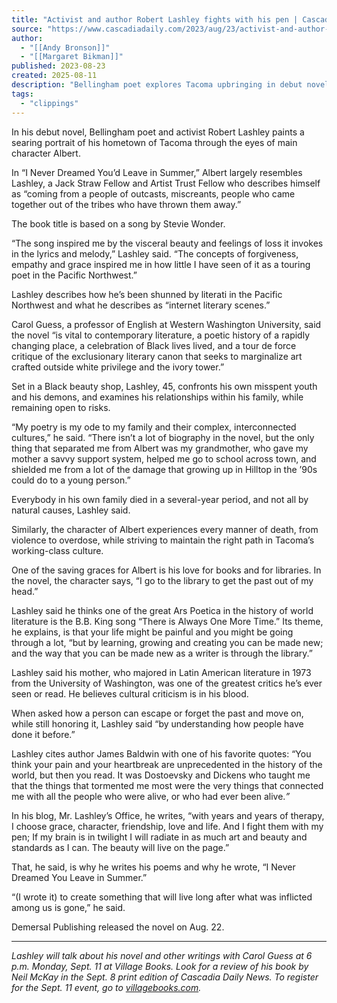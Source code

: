 ```yaml
---
title: "Activist and author Robert Lashley fights with his pen | Cascadia Daily News"
source: "https://www.cascadiadaily.com/2023/aug/23/activist-and-author-robert-lashley-fights-with-his-pen/"
author:
  - "[[Andy Bronson]]"
  - "[[Margaret Bikman]]"
published: 2023-08-23
created: 2025-08-11
description: "Bellingham poet explores Tacoma upbringing in debut novel"
tags:
  - "clippings"
---
```

In his debut novel, Bellingham poet and activist Robert Lashley paints a searing portrait of his hometown of Tacoma through the eyes of main character Albert.

In “I Never Dreamed You’d Leave in Summer,” Albert largely resembles Lashley, a Jack Straw Fellow and Artist Trust Fellow who describes himself as “coming from a people of outcasts, miscreants, people who came together out of the tribes who have thrown them away.”

The book title is based on a song by Stevie Wonder.

“The song inspired me by the visceral beauty and feelings of loss it invokes in the lyrics and melody,” Lashley said. “The concepts of forgiveness, empathy and grace inspired me in how little I have seen of it as a touring poet in the Pacific Northwest.”

Lashley describes how he’s been shunned by literati in the Pacific Northwest and what he describes as “internet literary scenes.”

Carol Guess, a professor of English at Western Washington University, said the novel “is vital to contemporary literature, a poetic history of a rapidly changing place, a celebration of Black lives lived, and a tour de force critique of the exclusionary literary canon that seeks to marginalize art crafted outside white privilege and the ivory tower.”

Set in a Black beauty shop, Lashley, 45, confronts his own misspent youth and his demons, and examines his relationships within his family, while remaining open to risks.

“My poetry is my ode to my family and their complex, interconnected cultures,” he said. “There isn’t a lot of biography in the novel, but the only thing that separated me from Albert was my grandmother, who gave my mother a savvy support system, helped me go to school across town, and shielded me from a lot of the damage that growing up in Hilltop in the ’90s could do to a young person.”

Everybody in his own family died in a several-year period, and not all by natural causes, Lashley said.

  

Similarly, the character of Albert experiences every manner of death, from violence to overdose, while striving to maintain the right path in Tacoma’s working-class culture.

One of the saving graces for Albert is his love for books and for libraries. In the novel, the character says, “I go to the library to get the past out of my head.”

Lashley said he thinks one of the great Ars Poetica in the history of world literature is the B.B. King song “There is Always One More Time.” Its theme, he explains, is that your life might be painful and you might be going through a lot, “but by learning, growing and creating you can be made new; and the way that you can be made new as a writer is through the library.”

Lashley said his mother, who majored in Latin American literature in 1973 from the University of Washington, was one of the greatest critics he’s ever seen or read. He believes cultural criticism is in his blood.

When asked how a person can escape or forget the past and move on, while still honoring it, Lashley said “by understanding how people have done it before.”

Lashley cites author James Baldwin with one of his favorite quotes: “You think your pain and your heartbreak are unprecedented in the history of the world, but then you read. It was Dostoevsky and Dickens who taught me that the things that tormented me most were the very things that connected me with all the people who were alive, or who had ever been alive.*”*

In his blog, Mr. Lashley’s Office, he writes, “with years and years of therapy, I choose grace, character, friendship, love and life. And I fight them with my pen; If my brain is in twilight I will radiate in as much art and beauty and standards as I can. The beauty will live on the page.”

That, he said, is why he writes his poems and why he wrote, “I Never Dreamed You Leave in Summer.”

“(I wrote it) to create something that will live long after what was inflicted among us is gone,” he said.

Demersal Publishing released the novel on Aug. 22.

---

*Lashley will talk about his novel and other writings with Carol Guess at 6 p.m. Monday, Sept. 11 at Village Books. Look for a review of his book by Neil McKay in the Sept. 8 print edition of Cascadia Daily News. To register for the Sept. 11 event, go to [villagebooks.com](https://www.villagebooks.com/).*